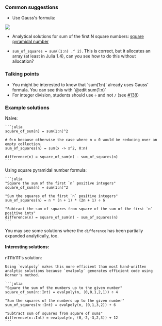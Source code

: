 ### Common suggestions

- Use Gauss's formula:

![](https://wikimedia.org/api/rest_v1/media/math/render/svg/5852a9aaf138078bfb5a60e1e6cad558b57a9c3e)

- Analytical solutions for sum of the first N square numbers: [square pyramidal number](https://en.wikipedia.org/wiki/Square_pyramidal_number)

- `sum_of_squares = sum((1:n) .^ 2)`. This is correct, but it allocates an array (at least in Julia 1.4), can you see how to do this without allocation?

### Talking points

- You might be interested to know that \`sum(1:n)\` already uses Gauss' formula. You can see this with \`@edit sum(1:n)\`
- For integer division, students should use `÷` and not `/` (see [#138](https://github.com/exercism/julia/issues/138))


### Example solutions

Naive:

````
```julia
square_of_sum(n) = sum(1:n)^2

# 0:n because otherwise the case where n = 0 would be reducing over an empty collection.
sum_of_squares(n) = sum(x -> x^2, 0:n)

difference(n) = square_of_sum(n) - sum_of_squares(n)
```
````

Using square pyramidal number formula:

````
```julia
"Square the sum of the first `n` positive integers"
square_of_sum(n) = sum(1:n)^2

"Sum the squares of the first `n` positive integers"
sum_of_squares(n) = n * (n + 1) * (2n + 1) ÷ 6

"Subtract the sum of squares from square of the sum of the first `n` positive ints"
difference(n) = square_of_sum(n) - sum_of_squares(n)
```
````

You may see some solutions where the `difference` has been partially expanded analytically, too.


#### Interesting solutions:

n111b111's solution:

````
Using `evalpoly` makes this more efficient than most hand-written analytic solutions because `evalpoly` generates efficient code using Horner's method.

```julia
"Square the sum of the numbers up to the given number"
square_of_sum(n::Int) = evalpoly(n, (0,0,1,2,1)) ÷ 4

"Sum the squares of the numbers up to the given number"
sum_of_squares(n::Int) = evalpoly(n, (0,1,3,2)) ÷ 6

"Subtract sum of squares from square of sums"
difference(n::Int) = evalpoly(n, (0,-2,-3,2,3)) ÷ 12
```
````
